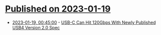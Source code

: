 # [Published on 2023-01-19](index.md)

* [2023-01-19, 00:45:00](https://tech.slashdot.org/story/23/01/18/2147213/usb-c-can-hit-120gbps-with-newly-published-usb4-version-20-spec?utm_source=rss1.0mainlinkanon&utm_medium=feed) - [USB-C Can Hit 120Gbps With Newly Published USB4 Version 2.0 Spec](https://tech.slashdot.org/story/23/01/18/2147213/usb-c-can-hit-120gbps-with-newly-published-usb4-version-20-spec?utm_source=rss1.0mainlinkanon&utm_medium=feed)
